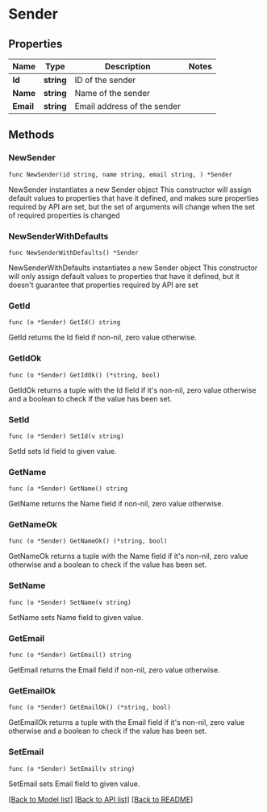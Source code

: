 # Sender

## Properties

Name | Type | Description | Notes
------------ | ------------- | ------------- | -------------
**Id** | **string** | ID of the sender | 
**Name** | **string** | Name of the sender | 
**Email** | **string** | Email address of the sender | 

## Methods

### NewSender

`func NewSender(id string, name string, email string, ) *Sender`

NewSender instantiates a new Sender object
This constructor will assign default values to properties that have it defined,
and makes sure properties required by API are set, but the set of arguments
will change when the set of required properties is changed

### NewSenderWithDefaults

`func NewSenderWithDefaults() *Sender`

NewSenderWithDefaults instantiates a new Sender object
This constructor will only assign default values to properties that have it defined,
but it doesn't guarantee that properties required by API are set

### GetId

`func (o *Sender) GetId() string`

GetId returns the Id field if non-nil, zero value otherwise.

### GetIdOk

`func (o *Sender) GetIdOk() (*string, bool)`

GetIdOk returns a tuple with the Id field if it's non-nil, zero value otherwise
and a boolean to check if the value has been set.

### SetId

`func (o *Sender) SetId(v string)`

SetId sets Id field to given value.


### GetName

`func (o *Sender) GetName() string`

GetName returns the Name field if non-nil, zero value otherwise.

### GetNameOk

`func (o *Sender) GetNameOk() (*string, bool)`

GetNameOk returns a tuple with the Name field if it's non-nil, zero value otherwise
and a boolean to check if the value has been set.

### SetName

`func (o *Sender) SetName(v string)`

SetName sets Name field to given value.


### GetEmail

`func (o *Sender) GetEmail() string`

GetEmail returns the Email field if non-nil, zero value otherwise.

### GetEmailOk

`func (o *Sender) GetEmailOk() (*string, bool)`

GetEmailOk returns a tuple with the Email field if it's non-nil, zero value otherwise
and a boolean to check if the value has been set.

### SetEmail

`func (o *Sender) SetEmail(v string)`

SetEmail sets Email field to given value.



[[Back to Model list]](../README.md#documentation-for-models) [[Back to API list]](../README.md#documentation-for-api-endpoints) [[Back to README]](../README.md)


